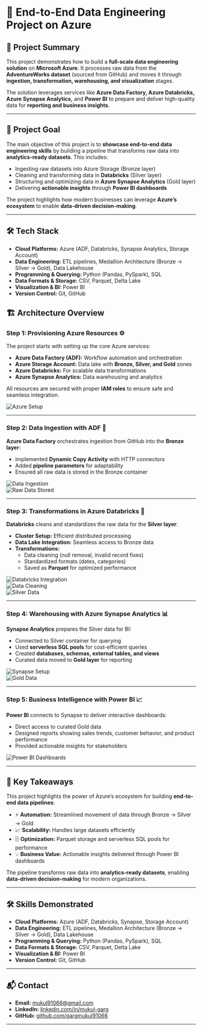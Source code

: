 # 🚀 End-to-End Data Engineering Project on Azure

## 📄 Project Summary
This project demonstrates how to build a **full-scale data engineering solution** on **Microsoft Azure**. It processes raw data from the **AdventureWorks dataset** (sourced from GitHub) and moves it through **ingestion, transformation, warehousing, and visualization** stages.  

The solution leverages services like **Azure Data Factory, Azure Databricks, Azure Synapse Analytics,** and **Power BI** to prepare and deliver high-quality data for **reporting and business insights**.  

---

## 🎯 Project Goal
The main objective of this project is to **showcase end-to-end data engineering skills** by building a pipeline that transforms raw data into **analytics-ready datasets**. This includes:  

- Ingesting raw datasets into Azure Storage (Bronze layer)  
- Cleaning and transforming data in **Databricks** (Silver layer)  
- Structuring and optimizing data in **Azure Synapse Analytics** (Gold layer)  
- Delivering **actionable insights** through **Power BI dashboards**  

The project highlights how modern businesses can leverage **Azure’s ecosystem** to enable **data-driven decision-making**.

---

## 🛠️ Tech Stack
- **Cloud Platforms:** Azure (ADF, Databricks, Synapse Analytics, Storage Account)  
- **Data Engineering:** ETL pipelines, Medallion Architecture (Bronze → Silver → Gold), Data Lakehouse  
- **Programming & Querying:** Python (Pandas, PySpark), SQL  
- **Data Formats & Storage:** CSV, Parquet, Delta Lake  
- **Visualization & BI:** Power BI  
- **Version Control:** Git, GitHub  
## 🏗️ Architecture Overview

### Step 1: Provisioning Azure Resources ⚙️

The project starts with setting up the core Azure services:  

- **Azure Data Factory (ADF):** Workflow automation and orchestration  
- **Azure Storage Account:** Data lake with **Bronze, Silver, and Gold** zones  
- **Azure Databricks:** For scalable data transformations  
- **Azure Synapse Analytics:** Data warehousing and analytics  

All resources are secured with proper **IAM roles** to ensure safe and seamless integration.

![Azure Setup](https://github.com/user-attachments/assets/f2bdc272-ae15-47ad-8cd6-c4010c90742d)

---

### Step 2: Data Ingestion with ADF 🚀

**Azure Data Factory** orchestrates ingestion from GitHub into the **Bronze layer**:  

- Implemented **Dynamic Copy Activity** with HTTP connectors  
- Added **pipeline parameters** for adaptability  
- Ensured all raw data is stored in the Bronze container  

![Data Ingestion](https://github.com/user-attachments/assets/eacbcdff-9491-4b44-833c-3e36018c0312)  
![Raw Data Stored](https://github.com/user-attachments/assets/5192998b-6280-4264-a418-89811bd86f9e)

---

### Step 3: Transformations in Azure Databricks 🔄

**Databricks** cleans and standardizes the raw data for the **Silver layer**:  

- **Cluster Setup:** Efficient distributed processing  
- **Data Lake Integration:** Seamless access to Bronze data  
- **Transformations:**  
  - Data cleaning (null removal, invalid record fixes)  
  - Standardized formats (dates, categories)  
  - Saved as **Parquet** for optimized performance  

![Databricks Integration](https://github.com/user-attachments/assets/15cd1115-e93c-4e1c-88f8-db2fd43206c0)  
![Data Cleaning](https://github.com/user-attachments/assets/30fe2262-1ded-47ea-8c19-c6e87a1f91d5)  
![Silver Data](https://github.com/user-attachments/assets/b6aa47c4-d3d3-4a44-957e-541359c73140)  

---

### Step 4: Warehousing with Azure Synapse Analytics 📊

**Synapse Analytics** prepares the Silver data for BI:  

- Connected to Silver container for querying  
- Used **serverless SQL pools** for cost-efficient queries  
- Created **databases, schemas, external tables, and views**  
- Curated data moved to **Gold layer** for reporting  

![Synapse Setup](https://github.com/user-attachments/assets/cb64c959-2926-4f5a-b7c1-593feb90ef95)  
![Gold Data](https://github.com/user-attachments/assets/8c1f6b78-5f7a-4312-bb8d-7c884c9080ba)

---

### Step 5: Business Intelligence with Power BI 📈

**Power BI** connects to Synapse to deliver interactive dashboards:  

- Direct access to curated Gold data  
- Designed reports showing sales trends, customer behavior, and product performance  
- Provided actionable insights for stakeholders  

![Power BI Dashboards](https://github.com/user-attachments/assets/d597ac7d-62fa-4e7f-baaa-8bcdea150078)

---

## 🔑 Key Takeaways

This project highlights the power of Azure’s ecosystem for building **end-to-end data pipelines**:  

- ⚡ **Automation:** Streamlined movement of data through Bronze → Silver → Gold  
- 📈 **Scalability:** Handles large datasets efficiently  
- 🗄️ **Optimization:** Parquet storage and serverless SQL pools for performance  
- 💡 **Business Value:** Actionable insights delivered through Power BI dashboards  

The pipeline transforms raw data into **analytics-ready datasets**, enabling **data-driven decision-making** for modern organizations.

---

## 🛠️ Skills Demonstrated

- **Cloud Platforms:** Azure (ADF, Databricks, Synapse, Storage Account)  
- **Data Engineering:** ETL pipelines, Medallion Architecture (Bronze → Silver → Gold), Data Lakehouse  
- **Programming & Querying:** Python (Pandas, PySpark), SQL  
- **Data Formats & Storage:** CSV, Parquet, Delta Lake  
- **Visualization & BI:** Power BI  
- **Version Control:** Git, GitHub  

---


## 📬 Contact

- **Email:** mukul91066@gmail.com  
- **LinkedIn:** [linkedin.com/in/mukul-garg](https://linkedin.com/in/mukul-garg-5b533b245)  
- **GitHub:** [github.com/gargmukul91066](https://github.com/gargmukul91066)  

---


